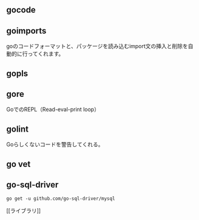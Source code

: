 ## gocode		
## goimports	
goのコードフォーマットと、パッケージを読み込むimport文の挿入と削除を自動的に行ってくれます。

## gopls	
## gore
GoでのREPL（Read-eval-print loop）

## golint
Goらしくないコードを警告してくれる。

## go vet

## go-sql-driver

```
go get -u github.com/go-sql-driver/mysql
```


[[ライブラリ]]